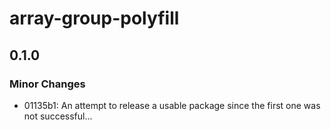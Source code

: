 # array-group-polyfill

## 0.1.0

### Minor Changes

- 01135b1: An attempt to release a usable package since the first one was not successful...
